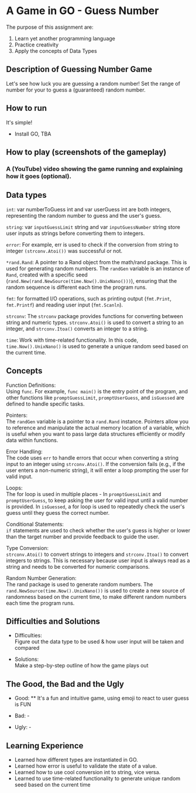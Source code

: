 # A Game in GO - Guess Number

The purpose of this assignment are:
1. Learn yet another programming language
2. Practice creativity
3. Apply the concepts of  Data Types

## Description of Guessing Number Game
Let's see how luck you are guessing a random number! Set the range of number for your to guess a (guaranteed) random number. 

## How to run
It's simple!
* Install GO, TBA

## How to play (screenshots of the gameplay)

   ### A (YouTube) video showing the game running and explaining how it goes (optional).

## Data types
`int`: var numberToGuess int and var userGuess int are both integers, representing the random number to guess and the user's guess.

`string`: var `inputGuessLimit` string and var `inputGuessNumber` string store user inputs as strings before converting them to integers.

`error`: For example, err is used to check if the conversion from string to integer `(strconv.Atoi())` was successful or not.

`*rand.Rand`: A pointer to a Rand object from the math/rand package. This is used for generating random numbers. The `randGen` variable is an instance of `Rand`, created with a specific seed (`rand.New(rand.NewSource(time.Now().UnixNano()))`), ensuring that the random sequence is different each time the program runs.

`fmt`: for formatted I/O operations, such as printing output (`fmt.Print`, `fmt.Printf`) and reading user input (`fmt.Scanln`).

`strconv`: The `strconv` package provides functions for converting between string and numeric types. `strconv.Atoi()` is used to convert a string to an integer, and `strconv.Itoa()` converts an integer to a string.

`time`: Work with time-related functionality. In this code, `time.Now().UnixNano()` is used to generate a unique random seed based on the current time.

## Concepts 
Function Definitions:   
Using `func`. For example, `func main()` is the entry point of the program, and other functions like `promptGuessLimit`, `promptUserGuess`, and `isGuessed` are defined to handle specific tasks.

Pointers:  
The `randGen` variable is a pointer to a `rand.Rand` instance. Pointers allow you to reference and manipulate the actual memory location of a variable, which is useful when you want to pass large data structures efficiently or modify data within functions.

Error Handling:  
The code uses `err` to handle errors that occur when converting a string input to an integer using `strconv.Atoi()`. If the conversion fails (e.g., if the user enters a non-numeric string), it will enter a loop prompting the user for valid input.

Loops:  
The for loop is used in multiple places - In `promptGuessLimit` and `promptUserGuess`, to keep asking the user for valid input until a valid number is provided.
In `isGuessed`, a for loop is used to repeatedly check the user's guess until they guess the correct number.

Conditional Statements:  
`if` statements are used to check whether the user's guess is higher or lower than the target number and provide feedback to guide the user.

Type Conversion:  
`strconv.Atoi()` to convert strings to integers and `strconv.Itoa()` to convert integers to strings. This is necessary because user input is always read as a string and needs to be converted for numeric comparisons.

Random Number Generation:  
The rand package is used to generate random numbers. The `rand.NewSource(time.Now().UnixNano())` is used to create a new source of randomness based on the current time, to make different random numbers each time the program runs.

## Difficulties and Solutions
* Difficulties:   
Figure out the data type to be used & how user input will be taken and compared
  
* Solutions:  
Make a step-by-step outline of how the game plays out
  
## The Good, the Bad and the Ugly
* Good: 
** It's a fun and intuitive game, using emoji to react to user guess is FUN

* Bad: -

* Ugly: -
  
## Learning Experience
- Learned how different types are instantiated in GO.  
- Learned how error is useful to validate the state of a value.  
- Learned how to use cool conversion int to string, vice versa.  
- Learned to use time-related functionality to generate unique random seed based on the current time


